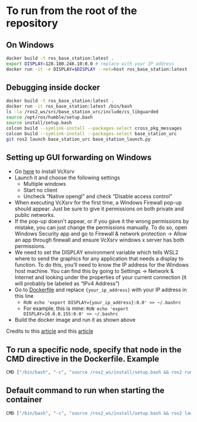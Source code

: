 # To run from the root of the repository

## On Windows

```bash
docker build -t ros_base_station:latest .
export DISPLAY=128.180.246.10:0.0 # replace with your IP address
docker run -it -e DISPLAY=$DISPLAY --net=host ros_base_station:latest
```

## Debugging inside docker

```bash
docker build -t ros_base_station:latest .
docker run -it ros_base_station:latest /bin/bash
ls -la /ros2_ws/src/base_station_urc/include/cs_libguarded
source /opt/ros/humble/setup.bash
source install/setup.bash
colcon build --symlink-install --packages-select cross_pkg_messages
colcon build --symlink-install --packages-select base_station_urc
git ros2 launch base_station_urc base_station_launch.py
```

## Setting up GUI forwarding on Windows

- Go [here](https://sourceforge.net/projects/vcxsrv/) to install VcXsrv
- Launch it and choose the following settings
  - Multiple windows
  - Start no client
  - Uncheck “Native opengl” and check “Disable access control”
- When executing VcXsrv for the first time, a Windows Firewall pop-up should appear. Just be sure to give it permissions on both private and public networks.
- If the pop-up doesn't appear, or if you gave it the wrong permissions by mistake, you can just change the permissions manually. To do so, open Windows Security app and go to Firewall & network protection -> Allow an app through firewall and ensure VcXsrv windows x server has both permissions.
- We need to set the DISPLAY environment variable which tells WSL2 where to send the graphics for any application that needs a display to function. To do this, you’ll need to know the IP address for the Windows host machine. You can find this by going to Settings -> Network & Internet and looking under the properties of your current connection (it will probably be labeled as “IPv4 Address”)
- Go to [Dockerfile](Dockerfile) and replace `{your_ip_address}` with your IP address in this line
  - `RUN echo 'export DISPLAY={your_ip_address}:0.0' >> ~/.bashrc`
  - For example, this is mine: `RUN echo 'export DISPLAY=10.0.0.155:0.0' >> ~/.bashrc`
- Build the docker image and run it as shown above

Credits to this [article](https://jackkawell.wordpress.com/2020/06/12/ros-wsl2/>)
and this [article](https://aalonso.dev/blog/2021/how-to-use-gui-apps-in-wsl2-forwarding-x-server-cdj)

## To run a specific node, specify that node in the CMD directive in the Dockerfile. Example

```bash
CMD ["/bin/bash", "-c", "source /ros2_ws/install/setup.bash && ros2 run base_station_urc gui_node"]
```

## Default command to run when starting the container

```bash
CMD ["/bin/bash", "-c", "source /ros2_ws/install/setup.bash && ros2 launch base_station_urc base_station_launch.py"]
```
